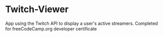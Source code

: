 # Twitch-Viewer
App using the Twitch API to display a user's active streamers. Completed for freeCodeCamp.org developer certificate
